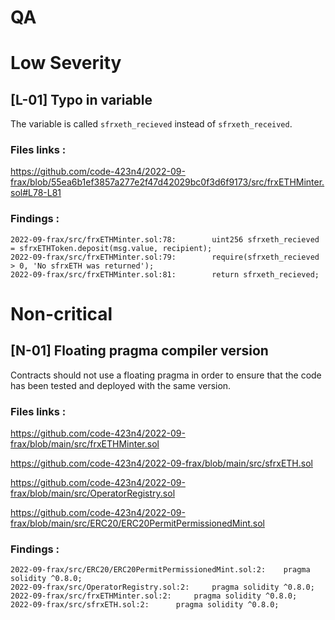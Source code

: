 # QA

# Low Severity

## [L-01] Typo in variable

The variable is called `sfrxeth_recieved` instead of `sfrxeth_received`.

### Files links :

https://github.com/code-423n4/2022-09-frax/blob/55ea6b1ef3857a277e2f47d42029bc0f3d6f9173/src/frxETHMinter.sol#L78-L81

### Findings :

```solidity
2022-09-frax/src/frxETHMinter.sol:78:        uint256 sfrxeth_recieved = sfrxETHToken.deposit(msg.value, recipient);
2022-09-frax/src/frxETHMinter.sol:79:        require(sfrxeth_recieved > 0, 'No sfrxETH was returned');
2022-09-frax/src/frxETHMinter.sol:81:        return sfrxeth_recieved;
```

# Non-critical

## [N-01] Floating pragma compiler version

Contracts should not use a floating pragma in order to ensure that the code has been tested and deployed with the same version.

### Files links :

https://github.com/code-423n4/2022-09-frax/blob/main/src/frxETHMinter.sol

https://github.com/code-423n4/2022-09-frax/blob/main/src/sfrxETH.sol

https://github.com/code-423n4/2022-09-frax/blob/main/src/OperatorRegistry.sol

https://github.com/code-423n4/2022-09-frax/blob/main/src/ERC20/ERC20PermitPermissionedMint.sol

### Findings :

```solidity
2022-09-frax/src/ERC20/ERC20PermitPermissionedMint.sol:2: 	 pragma solidity ^0.8.0;
2022-09-frax/src/OperatorRegistry.sol:2: 	 pragma solidity ^0.8.0;
2022-09-frax/src/frxETHMinter.sol:2: 	 pragma solidity ^0.8.0;
2022-09-frax/src/sfrxETH.sol:2: 	 pragma solidity ^0.8.0;
```